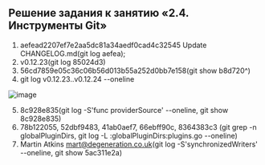 ## Решение задания к занятию «2.4. Инструменты Git»
1. aefead2207ef7e2aa5dc81a34aedf0cad4c32545 Update CHANGELOG.md(git log aefea);
2. v0.12.23(git log 85024d3)
3. 56cd7859e05c36c06b56d013b55a252d0bb7e158(git show b8d720^)
4. git log v0.12.23..v0.12.24 --oneline

![image](https://user-images.githubusercontent.com/42215603/152379912-88acd18f-809d-440f-b305-beca84e5b331.png)

5. 8c928e835(git log -S'func providerSource' --oneline, git show 8c928e835)
6. 78b122055, 52dbf9483, 41ab0aef7, 66ebff90c, 8364383c3 (git grep -n globalPluginDirs, git log -L :globalPluginDirs:plugins.go --oneline)
7. Martin Atkins <mart@degeneration.co.uk>(git log -S'synchronizedWriters' --oneline, git show 5ac311e2a)

